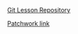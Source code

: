 [Git Lesson Repository](https://github.com/kamillakovacs/git-lesson-repository) 

[Patchwork link](https://github.com/kamillakovacs/patchwork)
